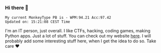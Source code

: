 ### Hi there 👋
<!-- PB START -->
```
My current MonkeyType PB is - WPM:94.21 Acc:97.42
Updated on: 15:21:08 CEST Time
```
<!-- PB END -->
I'm an IT person, just overall. I like CTFs, hacking, coding games, making Python apps. Just a lot of stuff.
You can check out my website [here](https://skill3472.github.io/).
I will probably add some interesting stuff here, when I get the idea to do so. Take care ❤️
